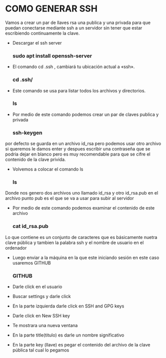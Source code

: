 # COMO GENERAR SSH
Vamos a crear un par de llaves rsa una publica y una privada para que puedan conectarse mediante ssh a un servidor sin tener que estar escribiendo continuamente la clave.

-  Descargar el ssh server
  
    ### sudo apt install openssh-server

-  El comando cd .ssh , cambiará tu ubicación actual a «ssh».
  
    ### cd .ssh/

- Este comando se usa para listar todos los archivos y directorios.
  
    ### ls

- Por medio de este comando podemos crear un par de claves publica y privada 
   
    ### ssh-keygen

por defecto se guarda en un archivo id_rsa pero podemos usar otro archivo si queremos le damos enter y despues escribir una contraseña que se podria dejar en blanco pero es muy recomendable para que se cifre el contenido de la clave privida.

- Volvemos a colocar el comando ls 

   ### ls

Donde nos genero dos archivos uno llamado id_rsa y otro id_rsa.pub en el archivo punto pub es el que se va a usar para subir al servidor

- Por medio de este comando podemos examinar el contenido de este archivo

    ### cat id_rsa.pub

Lo que contiene es un conjunto de caracteres que es básicamente nuetra clave pública y tambien la palabra ssh y el nombre de usuario en el ordenador

- Luego enviar a la máquina en la que este iniciando sesión en este caso usaremos GITHUB

    ### GITHUB 

- Darle click en el usuario 
- Buscar settings y darle click
- En la parte izquierda darle click en SSH and GPG keys
- Darle click en New SSH key 
- Te mostrara una nueva ventana 
- En la parte title(titulo) es darle un nombre significativo
- En la parte key (llave) es pegar el contenido del archivo de la clave pública tal cual lo pegamos